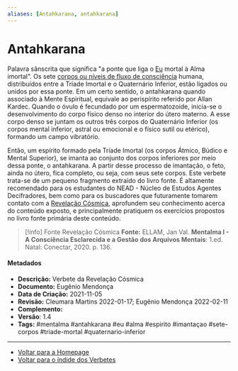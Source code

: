 ```yaml
---
aliases: [Antahkarana, antahkarana]
---
```


# Antahkarana

Palavra sânscrita que significa "a ponte que liga o [Eu](EU.md) mortal à Alma imortal". Os sete [corpos ou níveis de fluxo de consciência](Corpos%20ou%20Níveis%20de%20Fluxo%20de%20Consciência.md) humana, distribuídos entre a Tríade Imortal e o Quaternário Inferior, estão ligados ou unidos por essa ponte. Em um certo sentido, o antahkarana quando associado à Mente Espiritual, equivale ao perispírito referido por Allan Kardec. Quando o óvulo é fecundado por um espermatozoide, inicia-se o desenvolvimento do corpo físico denso no interior do útero materno. A esse corpo denso se juntam os outros três corpos do Quaternário Inferior (os corpos mental inferior, astral ou emocional e o físico sutil ou etérico), formando um campo vibratório. 

Então, um espírito formado pela Tríade Imortal (os corpos Átmico, Búdico e Mental Superior), se imanta ao conjunto dos corpos inferiores por meio dessa ponte, o antahkarana. A partir desse processo de imantação, o feto, ainda no útero, fica completo, ou seja, com seus sete corpos. Este verbete trata-se de um pequeno fragmento extraído do livro fonte. É altamente recomendado para os estudantes do NEAD - Núcleo de Estudos Agentes Decifradores, bem como para os buscadores que futuramente tomarem contato com a [Revelação Cósmica](Revelação%20Cósmica.md), aprofundem seu conhecimento acerca do conteúdo exposto, e principalmente pratiquem os exercícios propostos no livro fonte primária deste conteúdo. 

> [!info] Fonte Revelação Cósmica
> **Fonte:** ELLAM, Jan Val. **Mentalma I - A Consciência Esclarecida e a Gestão dos Arquivos Mentais**: 1.ed. Natal: Conectar, 2020. p. 136.

#### Metadados

- **Descrição:** Verbete da Revelação Cósmica
- **Documento:** Eugênio Mendonça
- **Data de Criação:** 2021-11-05
- **Revisão:** Cleumara Martins 2022-01-17; Eugênio Mendonça 2022-02-11
- **Complemento:**
- **Versão**: 1.4
- **Tags:** #mentalma #antahkarana #eu #alma #espirito #imantaçao #sete-corpos #triade-mortal #quaternario-inferior 

---
- [Voltar para a Homepage](Homepage.canvas)
- [Voltar para o índide dos Verbetes](ÍNDIDE%20GERAL%20DOS%20VERBETES.canvas)
